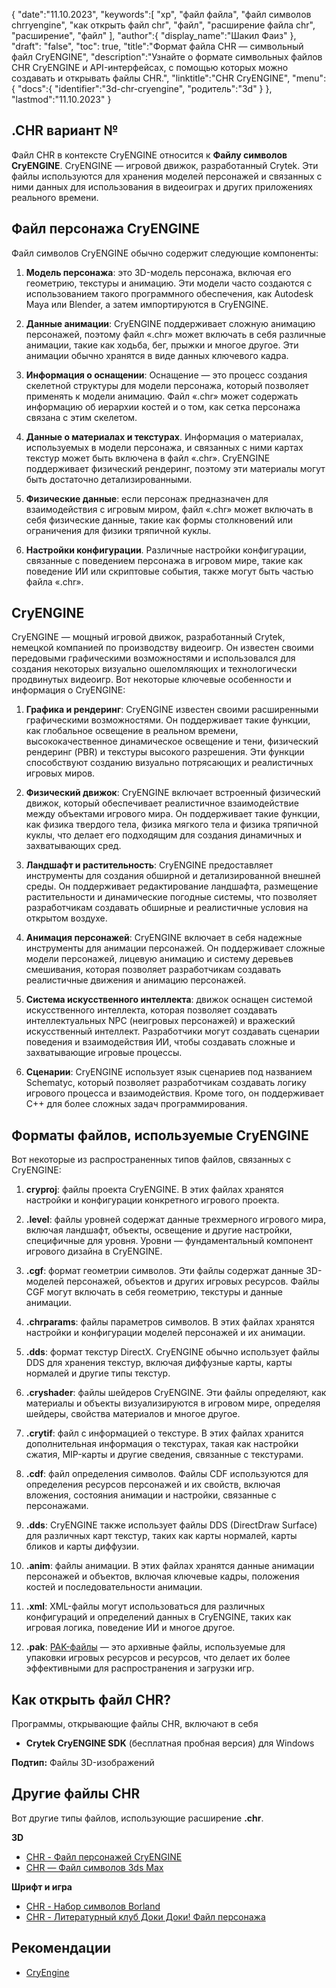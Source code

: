 {
"date":"11.10.2023",
   "keywords":[
"хр",
"файл файла",
"файл символов chrryengine",
"как открыть файл chr",
"файл",
"расширение файла chr",
"расширение",
"файл"
],
   "author":{
"display_name":"Шакил Фаиз"
},
"draft": "false",
"toc": true,
"title":"Формат файла CHR — символьный файл CryENGINE",
   "description":"Узнайте о формате символьных файлов CHR CryENGINE и API-интерфейсах, с помощью которых можно создавать и открывать файлы CHR.",
"linktitle":"CHR CryENGINE",
   "menu":{
      "docs":{
         "identifier":"3d-chr-cryengine",
"родитель":"3d"
}
},
"lastmod":"11.10.2023"
}

## .CHR вариант №

Файл CHR в контексте CryENGINE относится к **Файлу символов CryENGINE**. CryENGINE — игровой движок, разработанный Crytek. Эти файлы используются для хранения моделей персонажей и связанных с ними данных для использования в видеоиграх и других приложениях реального времени.

## Файл персонажа CryENGINE

Файл символов CryENGINE обычно содержит следующие компоненты:

1. **Модель персонажа**: это 3D-модель персонажа, включая его геометрию, текстуры и анимацию. Эти модели часто создаются с использованием такого программного обеспечения, как Autodesk Maya или Blender, а затем импортируются в CryENGINE.
    




















2. **Данные анимации**: CryENGINE поддерживает сложную анимацию персонажей, поэтому файл «.chr» может включать в себя различные анимации, такие как ходьба, бег, прыжки и многое другое. Эти анимации обычно хранятся в виде данных ключевого кадра.
    




















3. **Информация о оснащении**: Оснащение — это процесс создания скелетной структуры для модели персонажа, который позволяет применять к модели анимацию. Файл «.chr» может содержать информацию об иерархии костей и о том, как сетка персонажа связана с этим скелетом.
    




















4. **Данные о материалах и текстурах**. Информация о материалах, используемых в модели персонажа, и связанных с ними картах текстур может быть включена в файл «.chr». CryENGINE поддерживает физический рендеринг, поэтому эти материалы могут быть достаточно детализированными.
    




















5. **Физические данные**: если персонаж предназначен для взаимодействия с игровым миром, файл «.chr» может включать в себя физические данные, такие как формы столкновений или ограничения для физики тряпичной куклы.
    




















6. **Настройки конфигурации**. Различные настройки конфигурации, связанные с поведением персонажа в игровом мире, такие как поведение ИИ или скриптовые события, также могут быть частью файла «.chr».

## CryENGINE

CryENGINE — мощный игровой движок, разработанный Crytek, немецкой компанией по производству видеоигр. Он известен своими передовыми графическими возможностями и использовался для создания некоторых визуально ошеломляющих и технологически продвинутых видеоигр. Вот некоторые ключевые особенности и информация о CryENGINE:

1. **Графика и рендеринг**: CryENGINE известен своими расширенными графическими возможностями. Он поддерживает такие функции, как глобальное освещение в реальном времени, высококачественное динамическое освещение и тени, физический рендеринг (PBR) и текстуры высокого разрешения. Эти функции способствуют созданию визуально потрясающих и реалистичных игровых миров.
    




















2. **Физический движок**: CryENGINE включает встроенный физический движок, который обеспечивает реалистичное взаимодействие между объектами игрового мира. Он поддерживает такие функции, как физика твердого тела, физика мягкого тела и физика тряпичной куклы, что делает его подходящим для создания динамичных и захватывающих сред.
    




















3. **Ландшафт и растительность**: CryENGINE предоставляет инструменты для создания обширной и детализированной внешней среды. Он поддерживает редактирование ландшафта, размещение растительности и динамические погодные системы, что позволяет разработчикам создавать обширные и реалистичные условия на открытом воздухе.
    




















4. **Анимация персонажей**: CryENGINE включает в себя надежные инструменты для анимации персонажей. Он поддерживает сложные модели персонажей, лицевую анимацию и систему деревьев смешивания, которая позволяет разработчикам создавать реалистичные движения и анимацию персонажей.
    




















5. **Система искусственного интеллекта**: движок оснащен системой искусственного интеллекта, которая позволяет создавать интеллектуальных NPC (неигровых персонажей) и вражеский искусственный интеллект. Разработчики могут создавать сценарии поведения и взаимодействия ИИ, чтобы создавать сложные и захватывающие игровые процессы.
       





















6. **Сценарии**: CryENGINE использует язык сценариев под названием Schematyc, который позволяет разработчикам создавать логику игрового процесса и взаимодействия. Кроме того, он поддерживает C++ для более сложных задач программирования.

## Форматы файлов, используемые CryENGINE

Вот некоторые из распространенных типов файлов, связанных с CryENGINE:

1. **cryproj**: файлы проекта CryENGINE. В этих файлах хранятся настройки и конфигурации конкретного игрового проекта.
    




















2. **.level**: файлы уровней содержат данные трехмерного игрового мира, включая ландшафт, объекты, освещение и другие настройки, специфичные для уровня. Уровни — фундаментальный компонент игрового дизайна в CryENGINE.
    




















3. **.cgf**: формат геометрии символов. Эти файлы содержат данные 3D-моделей персонажей, объектов и других игровых ресурсов. Файлы CGF могут включать в себя геометрию, текстуры и данные анимации.
    




















4. **.chrparams**: файлы параметров символов. В этих файлах хранятся настройки и конфигурации моделей персонажей и их анимации.
    




















5. **.dds**: формат текстур DirectX. CryENGINE обычно использует файлы DDS для хранения текстур, включая диффузные карты, карты нормалей и другие типы текстур.
    




















6. **.cryshader**: файлы шейдеров CryENGINE. Эти файлы определяют, как материалы и объекты визуализируются в игровом мире, определяя шейдеры, свойства материалов и многое другое.
    




















7. **.crytif**: файл с информацией о текстуре. В этих файлах хранится дополнительная информация о текстурах, такая как настройки сжатия, MIP-карты и другие сведения, связанные с текстурами.
    




















8. **.cdf**: файл определения символов. Файлы CDF используются для определения ресурсов персонажей и их свойств, включая вложения, состояния анимации и настройки, связанные с персонажами.
    




















9. **.dds**: CryENGINE также использует файлы DDS (DirectDraw Surface) для различных карт текстур, таких как карты нормалей, карты бликов и карты диффузии.
    




















10. **.anim**: файлы анимации. В этих файлах хранятся данные анимации персонажей и объектов, включая ключевые кадры, положения костей и последовательности анимации.
    




















11. **.xml**: XML-файлы могут использоваться для различных конфигураций и определений данных в CryENGINE, таких как игровая логика, поведение ИИ и многое другое.
    




















12. **.pak**: [PAK-файлы](/ru/game/pak/) — это архивные файлы, используемые для упаковки игровых ресурсов и ресурсов, что делает их более эффективными для распространения и загрузки игр.

## Как открыть файл CHR?

Программы, открывающие файлы CHR, включают в себя

- **Crytek CryENGINE SDK** (бесплатная пробная версия) для Windows

**Подтип:** Файлы 3D-изображений

## Другие файлы CHR

Вот другие типы файлов, использующие расширение **.chr**.

**3D**
- [CHR - Файл персонажей CryENGINE](/ru/3d/chr-cryengine/)
- [CHR — Файл символов 3ds Max](/ru/3d/chr-3ds/)

**Шрифт и игра**
- [CHR - Набор символов Borland](/ru/font/chr/)
- [CHR - Литературный клуб Доки Доки! Файл персонажа](/ru/game/chr-doki/)

## Рекомендации
- [CryEngine](https://en.wikipedia.org/wiki/CryEngine)

